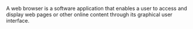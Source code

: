 A web browser is a software application that enables a user to access and display web pages or other online content through its graphical user interface. 